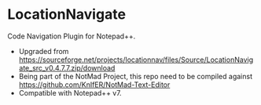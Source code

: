 # LocationNavigate
Code Navigation Plugin for Notepad++.

- Upgraded from https://sourceforge.net/projects/locationnav/files/Source/LocationNavigate_src_v0.4.7.7.zip/download
- Being part of the NotMad Project, this repo need to be compiled against https://github.com/KnIfER/NotMad-Text-Editor 
- Compatible with Notepad++ v7.
